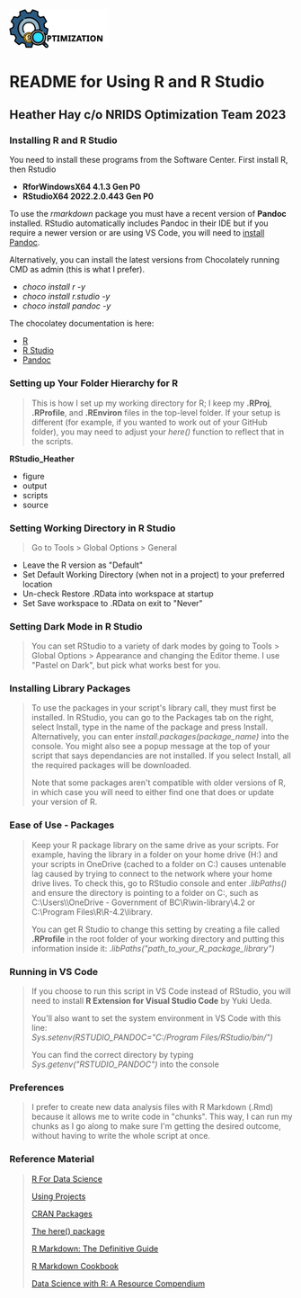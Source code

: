 <img src="https://github.com/bcgov/nr-optimize-sfp/blob/main/docs/GFX_OptimizationLogo-Icon_v2.png" width=35% height=35%>

# README for Using R and R Studio
## Heather Hay c/o NRIDS Optimization Team 2023


### Installing R and R Studio
>
You need to install these programs from the Software Center. First install R, then Rstudio
>
* **RforWindowsX64 4.1.3 Gen P0**  
* **RStudioX64 2022.2.0.443 Gen P0**

>
To use the *rmarkdown* package you must have a recent version of **Pandoc** installed. RStudio automatically includes Pandoc in their IDE but if you require a newer version or are using VS Code, you will need to [install Pandoc](https://pandoc.org/installing.html).

>
Alternatively, you can install the latest versions from Chocolately running CMD as admin (this is what I prefer).
>
* *choco install r -y*  
* *choco install r.studio -y*
* *choco install pandoc -y*

>
The chocolatey documentation is here:
>
* [R](https://community.chocolatey.org/packages/R.Project#install)  
* [R Studio](https://community.chocolatey.org/packages/R.Studio#install)
* [Pandoc](https://community.chocolatey.org/packages/pandoc)

### Setting up Your Folder Hierarchy for R
>
> This is how I set up my working directory for R; I keep my **.RProj**, **.RProfile**, and **.REnviron** files in the top-level folder. If your setup is different (for example, if you wanted to work out of your GitHub folder), you may need to adjust your *here()* function to reflect that in the scripts.  
>
**RStudio_Heather**

* figure  
* output  
* scripts  
* source  

### Setting Working Directory in R Studio
>
> Go to Tools > Global Options > General  

* Leave the R version as "Default"  
* Set Default Working Directory (when not in a project) to your preferred location  
* Un-check Restore .RData into workspace at startup  
* Set Save workspace to .RData on exit to "Never"

### Setting Dark Mode in R Studio
>
> You can set RStudio to a variety of dark modes by going to Tools > Global Options > Appearance and changing the Editor theme. I use "Pastel on Dark", but pick what works best for you.

### Installing Library Packages
>
> To use the packages in your script's library call, they must first be installed.
In RStudio, you can go to the Packages tab on the right, select Install, type in the name of the package and press Install. Alternatively, you can enter *install.packages(package_name)* into the console. You might also see a popup message at the top of your script that says dependancies are not installed. If you select Install, all the required packages will be downloaded.
>
> Note that some packages aren't compatible with older versions of R, in which case you will need to either find one that does or update your version of R.

### Ease of Use - Packages
>
> Keep your R package library on the same drive as your scripts. For example, having the library in a folder on your home drive (H:) and your scripts in OneDrive (cached to a folder on C:) causes untenable lag caused by trying to connect to the network where your home drive lives. To check this, go to RStudio console and enter *.libPaths()* and ensure the directory is pointing to a folder on C:, such as C:\\Users\\<IDIR>\\OneDrive - Government of BC\\R\\win-library\\4.2 or C:\\Program Files\\R\\R-4.2\\library.
>
> You can get R Studio to change this setting by creating a file called **.RProfile** in the root folder of your working directory and putting this information inside it: *.libPaths("path_to_your_R_package_library")*

### Running in VS Code
>
> If you choose to run this script in VS Code instead of RStudio, you will need to install **R Extension for Visual Studio Code** by Yuki Ueda.
>
> You'll also want to set the system environment in VS Code with this line: <br>
*Sys.setenv(RSTUDIO_PANDOC="C:/Program Files/RStudio/bin/")*
>
> You can find the correct directory by typing *Sys.getenv("RSTUDIO_PANDOC")* into the console

### Preferences
>
> I prefer to create new data analysis files with R Markdown (.Rmd) because it allows me to write code in "chunks". This way, I can run my chunks as I go along to make sure I'm getting the desired outcome, without having to write the whole script at once.

### Reference Material
>
>[R For Data Science](https://r4ds.had.co.nz/)
>
>[Using Projects](https://support.rstudio.com/hc/en-us/articles/200526207-Using-Projects)
>
>[CRAN Packages](https://cran.r-project.org/web/packages/available_packages_by_name.html)
>
>[The here() package](https://github.com/jennybc/here_here)
>
>[R Markdown: The Definitive Guide](https://bookdown.org/yihui/rmarkdown/)
>
>[R Markdown Cookbook](https://bookdown.org/yihui/rmarkdown-cookbook/)
>
>[Data Science with R: A Resource Compendium](https://bookdown.org/martin_monkman/DataScienceResources_book/)
